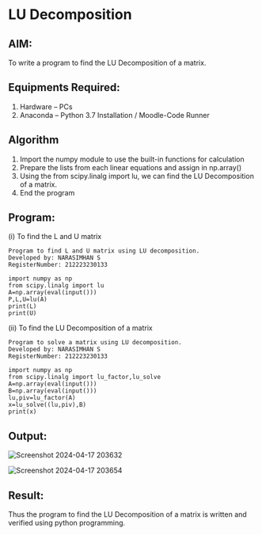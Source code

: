 # LU Decomposition 

## AIM:
To write a program to find the LU Decomposition of a matrix.

## Equipments Required:
1. Hardware – PCs
2. Anaconda – Python 3.7 Installation / Moodle-Code Runner

## Algorithm
1. Import the numpy module to use the built-in functions for calculation
2. Prepare the lists from each linear equations and assign in np.array()
3. Using the from scipy.linalg import lu, we can find the LU Decomposition of a matrix.
4. End the program

## Program:
(i) To find the L and U matrix
```
Program to find L and U matrix using LU decomposition.
Developed by: NARASIMHAN S
RegisterNumber: 212223230133

import numpy as np
from scipy.linalg import lu
A=np.array(eval(input()))
P,L,U=lu(A)
print(L)
print(U)
```
(ii) To find the LU Decomposition of a matrix
```
Program to solve a matrix using LU decomposition.
Developed by: NARASIMHAN S
RegisterNumber: 212223230133

import numpy as np
from scipy.linalg import lu_factor,lu_solve
A=np.array(eval(input()))
B=np.array(eval(input()))
lu,piv=lu_factor(A)
x=lu_solve((lu,piv),B)
print(x)
```
## Output:
![Screenshot 2024-04-17 203632](https://github.com/Narasimhan05/LU-Decomposition/assets/132819871/d24b803e-67a2-461f-b051-007ff0b560d4)

![Screenshot 2024-04-17 203654](https://github.com/Narasimhan05/LU-Decomposition/assets/132819871/3b3537d9-ed1b-4aa5-a823-d6350fd9088b)


## Result:
Thus the program to find the LU Decomposition of a matrix is written and verified using python programming.

